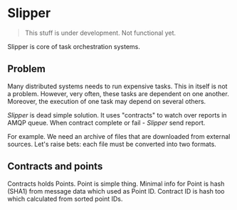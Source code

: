 # Slipper

> This stuff is under development. Not functional yet.

Slipper is core of task orchestration systems.

## Problem 

Many distributed systems needs to run expensive tasks. This in itself is not 
a problem. However, very often, these tasks are dependent on one another. 
Moreover, the execution of one task may depend on several others.

*Slipper* is dead simple solution. It uses "contracts" to watch over reports 
in AMQP queue. When contract complete or fail - *Slipper* send report.

For example. We need an archive of files that are downloaded from external 
sources. Let's raise bets: each file must be converted into two formats.

## Contracts and points

Contracts holds Points. Point is simple thing. Minimal info for Point is
hash (SHA1) from message data which used as Point ID. Contract ID is hash 
too which calculated from sorted point IDs.


